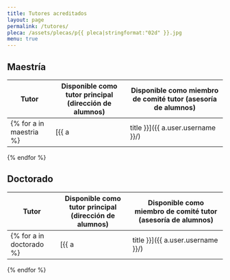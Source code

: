 ```yaml
---
title: Tutores acreditados
layout: page
permalink: /tutores/
pleca: /assets/plecas/p{{ pleca|stringformat:"02d" }}.jpg
menu: true
---
```


## Maestría

| Tutor | Disponible como tutor principal (dirección de alumnos) | Disponible como miembro de comité tutor (asesoría de alumnos) |
|-------|--------------------------------------------------------|---------------------------------------------------------------|
{% for a in maestria %}| [{{ a|title }}]({{ a.user.username }}/) | {% if a.disponible_tutor %}&#10004;{% endif %} | {% if a.disponible_miembro %}&#10004;{% endif %} |
{% endfor %}


## Doctorado

| Tutor | Disponible como tutor principal (dirección de alumnos) | Disponible como miembro de comité tutor (asesoría de alumnos) |
|-------|--------------------------------------------------------|---------------------------------------------------------------|
{% for a in doctorado %}| [{{ a|title }}]({{ a.user.username }}/) | {% if a.disponible_tutor %}&#10004;{% endif %} | {% if a.disponible_miembro %}&#10004;{% endif %} |
{% endfor %}
